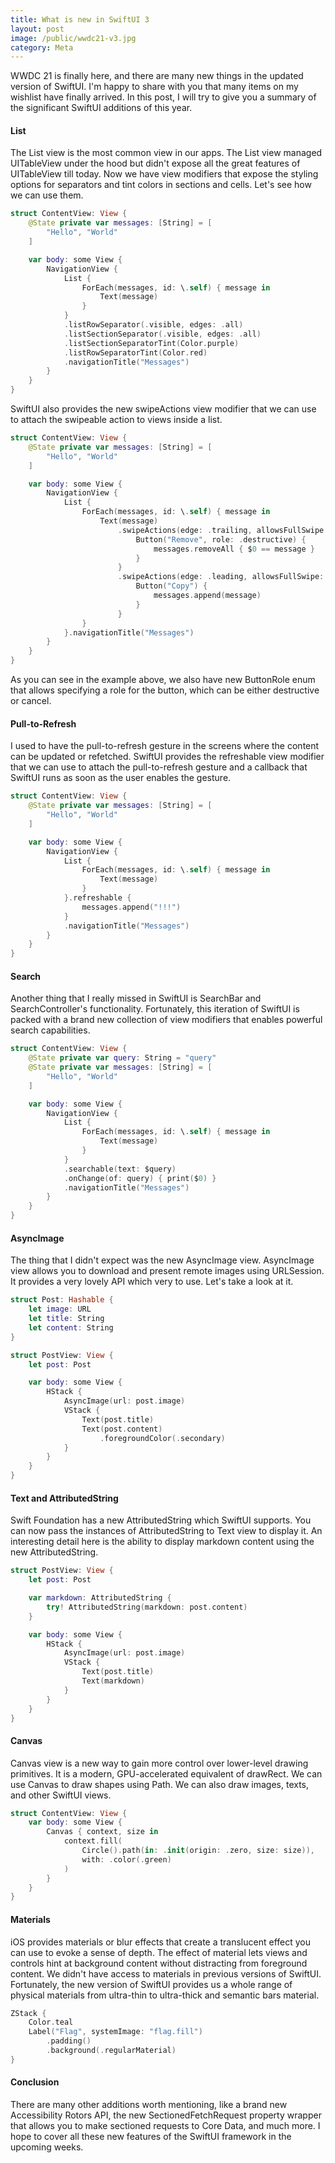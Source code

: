 ```yaml
---
title: What is new in SwiftUI 3
layout: post
image: /public/wwdc21-v3.jpg
category: Meta
---
```


WWDC 21 is finally here, and there are many new things in the updated version of SwiftUI. I'm happy to share with you that many items on my wishlist have finally arrived. In this post, I will try to give you a summary of the significant SwiftUI additions of this year.

#### List
The List view is the most common view in our apps. The List view managed UITableView under the hood but didn't expose all the great features of UITableView till today. Now we have view modifiers that expose the styling options for separators and tint colors in sections and cells. Let's see how we can use them.

```swift
struct ContentView: View {
    @State private var messages: [String] = [
        "Hello", "World"
    ]

    var body: some View {
        NavigationView {
            List {
                ForEach(messages, id: \.self) { message in
                    Text(message)
                }
            }
            .listRowSeparator(.visible, edges: .all)
            .listSectionSeparator(.visible, edges: .all)
            .listSectionSeparatorTint(Color.purple)
            .listRowSeparatorTint(Color.red)
            .navigationTitle("Messages")
        }
    }
}
```

SwiftUI also provides the new swipeActions view modifier that we can use to attach the swipeable action to views inside a list.

```swift
struct ContentView: View {
    @State private var messages: [String] = [
        "Hello", "World"
    ]

    var body: some View {
        NavigationView {
            List {
                ForEach(messages, id: \.self) { message in
                    Text(message)
                        .swipeActions(edge: .trailing, allowsFullSwipe: false) {
                            Button("Remove", role: .destructive) {
                                messages.removeAll { $0 == message }
                            }
                        }
                        .swipeActions(edge: .leading, allowsFullSwipe: true) {
                            Button("Copy") {
                                messages.append(message)
                            }
                        }
                }
            }.navigationTitle("Messages")
        }
    }
}
```

As you can see in the example above, we also have new ButtonRole enum that allows specifying a role for the button, which can be either destructive or cancel.

#### Pull-to-Refresh
I used to have the pull-to-refresh gesture in the screens where the content can be updated or refetched. SwiftUI provides the refreshable view modifier that we can use to attach the pull-to-refresh gesture and a callback that SwiftUI runs as soon as the user enables the gesture.

```swift
struct ContentView: View {
    @State private var messages: [String] = [
        "Hello", "World"
    ]

    var body: some View {
        NavigationView {
            List {
                ForEach(messages, id: \.self) { message in
                    Text(message)
                }
            }.refreshable {
                messages.append("!!!")
            }
            .navigationTitle("Messages")
        }
    }
}
```

#### Search
Another thing that I really missed in SwiftUI is SearchBar and SearchController's functionality. Fortunately, this iteration of SwiftUI is packed with a brand new collection of view modifiers that enables powerful search capabilities.

```swift
struct ContentView: View {
    @State private var query: String = "query"
    @State private var messages: [String] = [
        "Hello", "World"
    ]

    var body: some View {
        NavigationView {
            List {
                ForEach(messages, id: \.self) { message in
                    Text(message)
                }
            }
            .searchable(text: $query)
            .onChange(of: query) { print($0) }
            .navigationTitle("Messages")
        }
    }
}
```

#### AsyncImage
The thing that I didn't expect was the new AsyncImage view. AsyncImage view allows you to download and present remote images using URLSession. It provides a very lovely API which very to use. Let's take a look at it.

```swift
struct Post: Hashable {
    let image: URL
    let title: String
    let content: String
}

struct PostView: View {
    let post: Post

    var body: some View {
        HStack {
            AsyncImage(url: post.image)
            VStack {
                Text(post.title)
                Text(post.content)
                    .foregroundColor(.secondary)
            }
        }
    }
}
```

#### Text and AttributedString
Swift Foundation has a new AttributedString which SwiftUI supports. You can now pass the instances of AttributedString to Text view to display it. An interesting detail here is the ability to display markdown content using the new AttributedString.

```swift
struct PostView: View {
    let post: Post

    var markdown: AttributedString {
        try! AttributedString(markdown: post.content)
    }

    var body: some View {
        HStack {
            AsyncImage(url: post.image)
            VStack {
                Text(post.title)
                Text(markdown)
            }
        }
    }
}
```

#### Canvas
Canvas view is a new way to gain more control over lower-level drawing primitives. It is a modern, GPU-accelerated equivalent of drawRect. We can use Canvas to draw shapes using Path. We can also draw images, texts, and other SwiftUI views.

```swift
struct ContentView: View {
    var body: some View {
        Canvas { context, size in
            context.fill(
                Circle().path(in: .init(origin: .zero, size: size)),
                with: .color(.green)
            )
        }
    }
}
```

#### Materials
iOS provides materials or blur effects that create a translucent effect you can use to evoke a sense of depth. The effect of material lets views and controls hint at background content without distracting from foreground content. We didn't have access to materials in previous versions of SwiftUI. Fortunately, the new version of SwiftUI provides us a whole range of physical materials from ultra-thin to ultra-thick and semantic bars material.

```swift
ZStack {
    Color.teal
    Label("Flag", systemImage: "flag.fill")
        .padding()
        .background(.regularMaterial)
}
```

#### Conclusion
There are many other additions worth mentioning, like a brand new Accessibility Rotors API, the new SectionedFetchRequest property wrapper that allows you to make sectioned requests to Core Data, and much more. I hope to cover all these new features of the SwiftUI framework in the upcoming weeks.